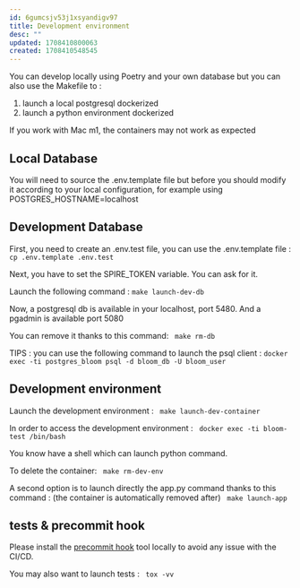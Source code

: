 ```yaml
---
id: 6gumcsjv53j1xsyandigv97
title: Development environment
desc: ""
updated: 1708410800063
created: 1708410548545
---
```


You can develop locally using Poetry and your own database but you can also use the Makefile to :

1. launch a local postgresql dockerized
2. launch a python environment dockerized

If you work with Mac m1, the containers may not work as expected

## Local Database

You will need to source the .env.template file but before you should modify it according to your local configuration, for example using POSTGRES_HOSTNAME=localhost

## Development Database

First, you need to create an .env.test file, you can use the .env.template file :
` cp .env.template .env.test`

Next, you have to set the SPIRE_TOKEN variable. You can ask for it.

Launch the following command :
`make launch-dev-db`

Now, a postgresql db is available in your localhost, port 5480. And a pgadmin is available port 5080

You can remove it thanks to this command:
` make rm-db`

TIPS : you can use the following command to launch the psql client :
`docker exec -ti postgres_bloom psql -d bloom_db -U bloom_user`

## Development environment

Launch the development environment :
` make launch-dev-container`

In order to access the development environment :
` docker exec -ti bloom-test /bin/bash`

You know have a shell which can launch python command.

To delete the container:
` make rm-dev-env`

A second option is to launch directly the app.py command thanks to this command : (the container is automatically removed after)
` make launch-app`

## tests & precommit hook

Please install the [precommit hook](https://pre-commit.com/) tool locally to avoid any issue with the CI/CD.

You may also want to launch tests :
` tox -vv`
